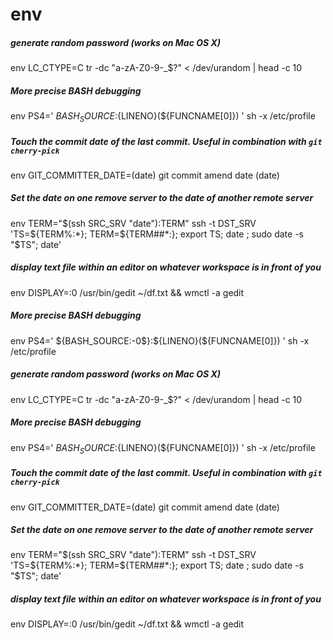 # env

##### generate random password (works on Mac OS X)

   env  LC_CTYPE=C tr -dc "a-zA-Z0-9-_\$\?" < /dev/urandom | head -c 10

##### More precise BASH debugging

   env  PS4=' ${BASH_SOURCE}:${LINENO}(${FUNCNAME[0]}) ' sh -x /etc/profile

##### Touch the commit date of the last commit. Useful in combination with `git cherry-pick`

   env  GIT_COMMITTER_DATE=(date) git commit amend date (date)

##### Set the date on one remove server to the date of another remote server

   env  TERM="$(ssh SRC_SRV "date"):TERM" ssh -t DST_SRV 'TS=${TERM%:*}; TERM=${TERM##*:}; export TS; date ; sudo date -s "$TS"; date'

##### display text file within an editor on whatever workspace is in front of you

   env  DISPLAY=:0 /usr/bin/gedit  ~/df.txt  && wmctl -a gedit

##### More precise BASH debugging

   env  PS4=' ${BASH_SOURCE:-0$}:${LINENO}(${FUNCNAME[0]}) ' sh -x /etc/profile

##### generate random password (works on Mac OS X)

   env  LC_CTYPE=C tr -dc "a-zA-Z0-9-_\$\?" < /dev/urandom | head -c 10

##### More precise BASH debugging

   env  PS4=' ${BASH_SOURCE}:${LINENO}(${FUNCNAME[0]}) ' sh -x /etc/profile

##### Touch the commit date of the last commit. Useful in combination with `git cherry-pick`

   env  GIT_COMMITTER_DATE=(date) git commit amend date (date)

##### Set the date on one remove server to the date of another remote server

   env  TERM="$(ssh SRC_SRV "date"):TERM" ssh -t DST_SRV 'TS=${TERM%:*}; TERM=${TERM##*:}; export TS; date ; sudo date -s "$TS"; date'

##### display text file within an editor on whatever workspace is in front of you

   env  DISPLAY=:0 /usr/bin/gedit  ~/df.txt  && wmctl -a gedit
